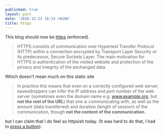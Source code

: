 ```yaml
---
published: true
layout: post
date: '2016-12-23 16:33 +0100'
title: https
---
```

This blog should now be [https](https://en.wikipedia.org/wiki/HTTPS) (enforced).

> HTTPS consists of communication over Hypertext Transfer Protocol (HTTP) within a connection encrypted by Transport Layer Security or its predecessor, Secure Sockets Layer. The main motivation for HTTPS is authentication of the visited website and protection of the privacy and integrity of the exchanged data.

Which doesn't mean much on this static site

> In practice this means that even on a correctly configured web server, eavesdroppers can infer the IP address and port number of the web server (sometimes even the domain name e.g. www.example.org, but **not the rest of the URL**) that one is communicating with, as well as the amount (data transferred) and duration (length of session) of the communication, though **not the content of the communication**.

but I can claim that I do feel so httpsish today. (It was hard to do that, I had to [press a button](https://help.github.com/articles/securing-your-github-pages-site-with-https/)).
